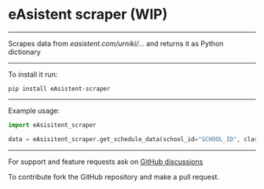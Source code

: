 # eAsistent scraper (WIP)
***
Scrapes data from *easistent.com/urniki/...* and returns it as Python dictionary
***

To install it run:

    pip install eAsistent-scraper

***
Example usage:

```python
import eAsisitent_scraper

data = eAsisitent_scraper.get_schedule_data(school_id="SCHOOL_ID", class_id="CLASS_ID")
```
***
For support and feature requests ask on [GitHub discussions](https://github.com/PingWasFun/eAsistent-scraper/discussions/categories/general)

To contribute fork the GitHub repository and make a pull request.
